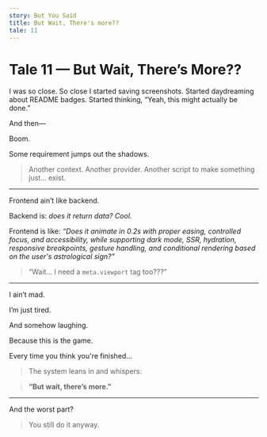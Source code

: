 ```yaml
---
story: But You Said
title: But Wait, There's more??
tale: 11
---
```


# Tale 11 — But Wait, There’s More??

I was so close.
So close I started saving screenshots.
Started daydreaming about README badges.
Started thinking, “Yeah, this might actually be done.”

And then—

Boom.

Some requirement jumps out the shadows.

> Another context.
> Another provider.
> Another script to make something just… exist.

---

Frontend ain’t like backend.

Backend is: *does it return data? Cool.*

Frontend is like:
*“Does it animate in 0.2s with proper easing, controlled focus, and accessibility,
while supporting dark mode, SSR, hydration, responsive breakpoints, gesture handling,
and conditional rendering based on the user's astrological sign?”*

> “Wait… I need a `meta.viewport` tag too???”

---

I ain’t mad.

I’m just tired.

And somehow laughing.

Because this is the game.

Every time you think you're finished...

> The system leans in and whispers:

> **“But wait, there’s more.”**

---

And the worst part?

> You still do it anyway.
